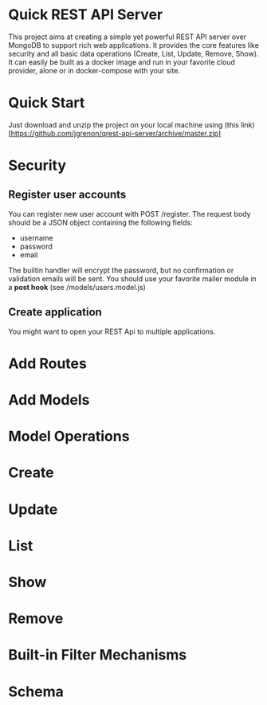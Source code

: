# Quick REST API Server

This project aims at creating a simple yet powerful REST API server over MongoDB to support rich web applications. It provides the
core features like security and all basic data operations (Create, List, Update, Remove, Show). It can easily be built as a docker
image and run in your favorite cloud provider, alone or in docker-compose with your site.

# Quick Start

Just download and unzip the project on your local machine using (this link)[https://github.com/jgrenon/qrest-api-server/archive/master.zip]


# Security

## Register user accounts

You can register new user account with POST /register. The request body should be a JSON object containing the following fields:

- username
- password
- email

The builtin handler will encrypt the password, but no confirmation or validation emails will be sent. You should use your favorite mailer
module in a **post hook** (see /models/users.model.js)

## Create application

You might want to open your REST Api to multiple applications.

# Add Routes

# Add Models

# Model Operations

# Create

# Update

# List

# Show

# Remove

# Built-in Filter Mechanisms

# Schema
